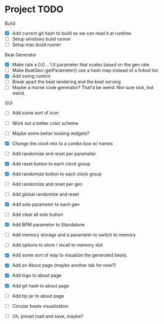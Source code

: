 # Project TODO

Build

- [x] Add current git hash to build so we can read it at runtime
- [ ] Setup windows build runner
- [ ] Setup mac build runner

Beat Generator

- [x] Make rate a 0.0 .. 1.0 parameter that scales based on the gen rate
- [ ] Make BeatGen::getParameter() use a hash map instead of a linked list.
- [x] Add swing control
- [ ] Break apart the beat rendering and the beat serving
- [ ] Maybe a morse code generator?  That'd be weird.  Not sure sick, but weird.
  
GUI

- [ ] Add some sort of icon
- [ ] Work out a better color scheme
- [ ] Maybe some better looking widgets?
- [x] Change the clock mix to a combo box w/ names
- [ ] Add randomize and reset per parameter
- [X] Add reset button to each clock group
- [x] Add randomize button to each clock group
- [ ] Add randomize and reset per gen
- [ ] Add global randomize and reset
- [x] Add solo parameter to each gen
- [ ] Add clear all solo button
- [x] Add BPM parameter to Standalone
- [ ] Add memory storage and a parameter to switch to memory
- [ ] Add options to store / recall to memory slot
- [x] Add some sort of way to visualize the generated beats.
- [x] Add an About page (maybe another tab for now?)
- [x] Add logo to about page
- [x] Add git hash to about page
- [ ] Add tip jar to about page
- [ ] Circular beats visualization
- [ ] Uh, preset load and save, maybe?
  